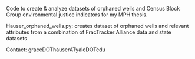 Code to create & analyze datasets of orphaned wells and Census Block Group environmental justice indicators for my MPH thesis.

Hauser_orphaned_wells.py: creates dataset of orphaned wells and relevant attributes from a combination of FracTracker Alliance data and state datasets


Contact: graceDOThauserATyaleDOTedu
